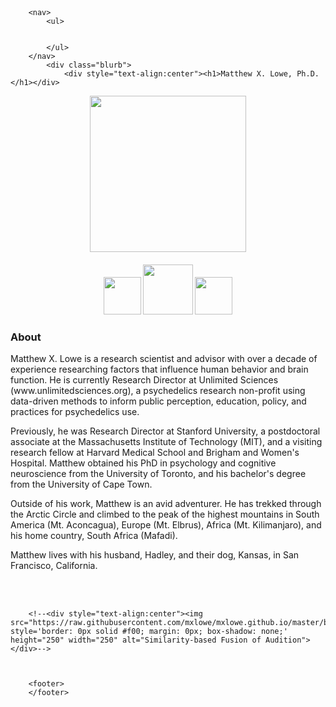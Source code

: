 <html>
	<head>
		<br>
		<br>
		<title>Matthew X. Lowe</title> 
	</head>
	<body>

		<nav>
    		<ul>
        		
        	
    		</ul>
		</nav>
    		<div class="blurb">
        		<div style="text-align:center"><h1>Matthew X. Lowe, Ph.D.</h1></div>


<div style="text-align:center"><img src="https://raw.githubusercontent.com/mxlowe/mxlowe.github.io/master/circle-cropped.png" style='border: 0px solid #f00; margin: 0px; box-shadow: none;' height="250" width="250"></div>
<div style="text-align:center"><p><h4><a href="https://scholar.google.ca/citations?user=aTRL1HMAAAAJ&hl=en"><img src="https://upload.wikimedia.org/wikipedia/commons/a/a9/Google_Scholar_logo_2015.PNG" style='border: 0px solid #f00; margin: 0px; box-shadow: none;' height="60" width="auto"></a> <a href="https://www.researchgate.net/profile/Matthew_Lowe7"><img src="http://www.readex.eu/wp-content/uploads/2017/05/RG_square_green.png" style='border: 0px solid #f00; margin: 0px; box-shadow: none;' height="80" width="auto"></a> <a href="mailto:mxlowe@gmail.com"><img src="https://upload.wikimedia.org/wikipedia/commons/4/4e/Gmail_Icon.png" style='border: 0px solid #f00; margin: 0px; box-shadow: none;' height="60" width="auto"></a></h4></p></div>

<h3>About</h3><p> 
    		Matthew X. Lowe is a research scientist and advisor with over a decade of experience researching factors that influence human behavior and brain function. He is currently Research Director at Unlimited Sciences (www.unlimitedsciences.org), a psychedelics research non-profit using data-driven methods to inform public perception, education, policy, and practices for psychedelics use. </p>

<p>Previously, he was Research Director at Stanford University, a postdoctoral associate at the Massachusetts Institute of Technology (MIT), and a visiting research fellow at Harvard Medical School and Brigham and Women's Hospital. Matthew obtained his PhD in psychology and cognitive neuroscience from the University of Toronto, and his bachelor's degree from the University of Cape Town.  </p>
		
<p>Outside of his work, Matthew is an avid adventurer. He has trekked through the Arctic Circle and climbed to the peak of the highest mountains in South America (Mt. Aconcagua), Europe (Mt. Elbrus), Africa (Mt. Kilimanjaro), and his home country, South Africa (Mafadi).</p>

<p> Matthew lives with his husband, Hadley, and their dog, Kansas, in San Francisco, California.</p>

<br>




	
<br>
				
		<!--<div style="text-align:center"><img src="https://raw.githubusercontent.com/mxlowe/mxlowe.github.io/master/brain_trans.gif" style='border: 0px solid #f00; margin: 0px; box-shadow: none;' height="250" width="250" alt="Similarity-based Fusion of Audition"></div>-->
		
		

		<footer> 
		</footer> 


  
